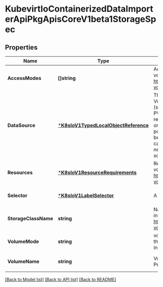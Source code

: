 # KubevirtIoContainerizedDataImporterApiPkgApisCoreV1beta1StorageSpec

## Properties
Name | Type | Description | Notes
------------ | ------------- | ------------- | -------------
**AccessModes** | **[]string** | AccessModes contains the desired access modes the volume should have. More info: https://kubernetes.io/docs/concepts/storage/persistent-volumes#access-modes-1 | [optional] [default to null]
**DataSource** | [***K8sIoV1TypedLocalObjectReference**](k8s.io.v1.TypedLocalObjectReference.md) | This field can be used to specify either: * An existing VolumeSnapshot object (snapshot.storage.k8s.io/VolumeSnapshot) * An existing PVC (PersistentVolumeClaim) * An existing custom resource that implements data population (Alpha) In order to use custom resource types that implement data population, the AnyVolumeDataSource feature gate must be enabled. If the provisioner or an external controller can support the specified data source, it will create a new volume based on the contents of the specified data source. | [optional] [default to null]
**Resources** | [***K8sIoV1ResourceRequirements**](k8s.io.v1.ResourceRequirements.md) | Resources represents the minimum resources the volume should have. More info: https://kubernetes.io/docs/concepts/storage/persistent-volumes#resources | [optional] [default to null]
**Selector** | [***K8sIoV1LabelSelector**](k8s.io.v1.LabelSelector.md) | A label query over volumes to consider for binding. | [optional] [default to null]
**StorageClassName** | **string** | Name of the StorageClass required by the claim. More info: https://kubernetes.io/docs/concepts/storage/persistent-volumes#class-1 | [optional] [default to null]
**VolumeMode** | **string** | volumeMode defines what type of volume is required by the claim. Value of Filesystem is implied when not included in claim spec. | [optional] [default to null]
**VolumeName** | **string** | VolumeName is the binding reference to the PersistentVolume backing this claim. | [optional] [default to null]

[[Back to Model list]](../README.md#documentation-for-models) [[Back to API list]](../README.md#documentation-for-api-endpoints) [[Back to README]](../README.md)


